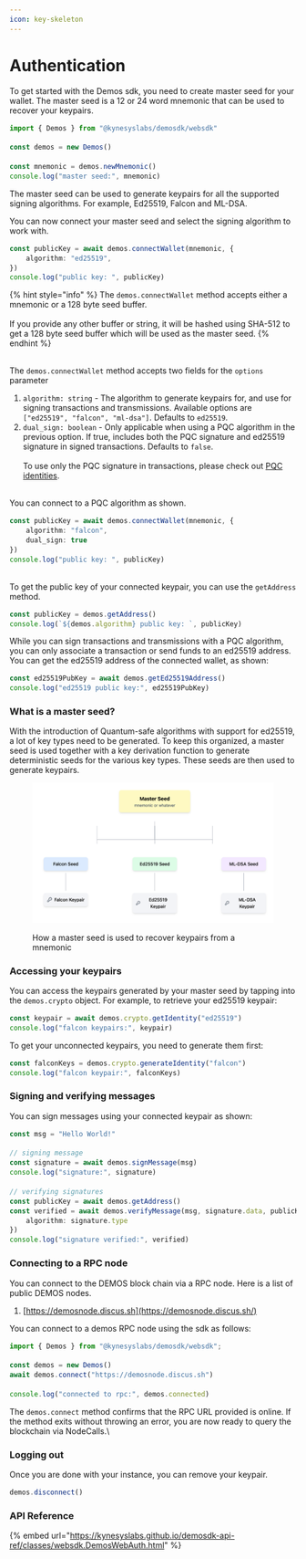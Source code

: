 ```yaml
---
icon: key-skeleton
---
```


# Authentication

To get started with the Demos sdk, you need to create master seed for your wallet. The master seed is a 12 or 24 word mnemonic that can be used to recover your keypairs.

```typescript
import { Demos } from "@kynesyslabs/demosdk/websdk"

const demos = new Demos()

const mnemonic = demos.newMnemonic()
console.log("master seed:", mnemonic)
```

The master seed can be used to generate keypairs for all the supported signing algorithms. For example, Ed25519, Falcon and ML-DSA.

You can now connect your master seed and select the signing algorithm to work with.

```typescript
const publicKey = await demos.connectWallet(mnemonic, {
    algorithm: "ed25519",
})
console.log("public key: ", publicKey)
```

{% hint style="info" %}
The `demos.connectWallet` method accepts either a mnemonic or a 128 byte seed buffer.\
&#x20;\
If you provide any other buffer or string, it will be hashed using SHA-512 to get a 128 byte seed buffer which will be used as the master seed.
{% endhint %}

\
The `demos.connectWallet` method accepts two fields for the `options` parameter

1. `algorithm: string` - The algorithm to generate keypairs for, and use for signing transactions and transmissions. Available options are `["ed25519", "falcon", "ml-dsa"]`. Defaults to `ed25519`.
2. `dual_sign: boolean` - Only applicable when using a PQC algorithm in the previous option. If true, includes both the PQC signature and ed25519 signature in signed transactions. Defaults to `false`. \
   \
   To use only the PQC signature in transactions, please check out [PQC identities](../../post-quantum-cryptography.md#pqc-identities).

\
You can connect to a PQC algorithm as shown.

```typescript
const publicKey = await demos.connectWallet(mnemonic, {
    algorithm: "falcon",
    dual_sign: true
})
console.log("public key: ", publicKey)
```

\
To get the public key of your connected keypair, you can use the `getAddress` method.

```typescript
const publicKey = demos.getAddress()
console.log(`${demos.algorithm} public key: `, publicKey)
```

While you can sign transactions and transmissions with a PQC algorithm, you can only associate a transaction or send funds to an ed25519 address. You can get the ed25519 address of the connected wallet, as shown:

```typescript
const ed25519PubKey = await demos.getEd25519Address()
console.log("ed25519 public key:", ed25519PubKey)
```

### What is a master seed?

With the introduction of Quantum-safe algorithms with support for ed25519, a lot of key types need to be generated. To keep this organized, a master seed is used together with a key derivation function to generate deterministic seeds for the various key types. These seeds are then used to generate keypairs.

<figure><img src="../../../.gitbook/assets/image.png" alt=""><figcaption><p>How a master seed is used to recover keypairs from a mnemonic</p></figcaption></figure>

### Accessing your keypairs

You can access the keypairs generated by your master seed by tapping into the `demos.crypto` object. For example, to retrieve your ed25519 keypair:

```typescript
const keypair = await demos.crypto.getIdentity("ed25519")
console.log("falcon keypairs:", keypair)
```

To get your unconnected keypairs, you need to generate them first:

```typescript
const falconKeys = demos.crypto.generateIdentity("falcon")
console.log("falcon keypair:", falconKeys)
```

### Signing  and verifying messages

You can sign messages using your connected keypair as shown:

```typescript
const msg = "Hello World!"

// signing message
const signature = await demos.signMessage(msg)
console.log("signature:", signature)

// verifying signatures
const publicKey = await demos.getAddress()
const verified = await demos.verifyMessage(msg, signature.data, publicKey, {
    algorithm: signature.type
})
console.log("signature verified:", verified)
```

### Connecting to a RPC node

You can connect to the DEMOS block chain via a RPC node. Here is a list of public DEMOS nodes.

1. [https://demosnode.discus.sh](https://demosnode.discus.sh/)

You can connect to a demos RPC node using the sdk as follows:

```typescript
import { Demos } from "@kynesyslabs/demosdk/websdk";

const demos = new Demos()
await demos.connect("https://demosnode.discus.sh")

console.log("connected to rpc:", demos.connected)
```

The `demos.connect` method confirms that the RPC URL provided is online. If the method exits without throwing an error, you are now ready to query the blockchain via NodeCalls.\


### Logging out

Once you are done with your instance, you can remove your keypair.

```typescript
demos.disconnect()
```



### API Reference

{% embed url="https://kynesyslabs.github.io/demosdk-api-ref/classes/websdk.DemosWebAuth.html" %}
